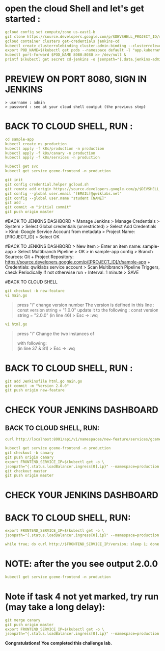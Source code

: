 # open the cloud Shell and let's get started :
```yaml
gcloud config set compute/zone us-east1-b
git clone https://source.developers.google.com/p/$DEVSHELL_PROJECT_ID/r/sample-app
gcloud container clusters get-credentials jenkins-cd
kubectl create clusterrolebinding cluster-admin-binding --clusterrole=cluster-admin --user=$(gcloud config get-value account)
export POD_NAME=$(kubectl get pods --namespace default -l "app.kubernetes.io/component=jenkins-master" -l "app.kubernetes.io/instance=cd" -o jsonpath="{.items[0].metadata.name}")
kubectl port-forward $POD_NAME 8080:8080 >> /dev/null &
printf $(kubectl get secret cd-jenkins -o jsonpath="{.data.jenkins-admin-password}" | base64 --decode);echo
```
# PREVIEW ON PORT 8080, SIGN IN JENKINS
	> username : admin
	> password : see at your cloud shell ooutput (the previous step)

# BACK TO CLOUD SHELL, RUN :
```yaml
cd sample-app
kubectl create ns production
kubectl apply -f k8s/production -n production
kubectl apply -f k8s/canary -n production
kubectl apply -f k8s/services -n production
```
```yaml
kubectl get svc
kubectl get service gceme-frontend -n production
```
```yaml
git init
git config credential.helper gcloud.sh
git remote add origin https://source.developers.google.com/p/$DEVSHELL_PROJECT_ID/r/sample-app
git config --global user.email "[EMAIL]@qwiklabs.net"
git config --global user.name "student [NAME]"
git add .
git commit -m "initial commit"
git push origin master
```
#BACK TO JENKINS DASHBORD
	> Manage Jenkins > Manage Credentials > System
	> Select Global credentials (unrestricted)
   	> Select Add Credentials
        > Kind: Google Service Account from metadata
        > Project Name: [PROJECT_ID]
        > Select OK

#BACK TO JENKINS DASHBORD
	> New Item
	> Enter an item name: sample-app
    	> Select Multibranch Pipeline
    	> OK
    	> in sample-app config
        > Branch Sources: Git
            + Project Repository: https://source.developers.google.com/p/[PROJECT_ID]/r/sample-app
            + Credentials: qwiklabs service account
        > Scan Multibranch Pipeline Triggers, check Periodically if not otherwise run
            + Interval: 1 minute
        > SAVE 

#BACK TO CLOUD SHELL
```yaml
git checkout -b new-feature
vi main.go
```
> press "i"
	  change version number 
		The version is defined in this line : const version string = "1.0.0" 
		update it to the following : const version string = "2.0.0" (in line 46)
	> Esc -> :wq
```yaml
vi html.go
```
> press "i"
	  Change the two instances of <div class="card blue"> with following: <div class="card orange"> (in line 37 & 81)
	> Esc -> :wq

# BACK TO CLOUD SHELL, RUN :
```yaml
git add Jenkinsfile html.go main.go
git commit -m "Version 2.0.0"
git push origin new-feature
```
# CHECK YOUR JENKINS DASHBOARD

## BACK TO CLOUD SHELL, RUN:
```yaml
curl http://localhost:8001/api/v1/namespaces/new-feature/services/gceme-frontend:80/proxy/version
```
```yaml
kubectl get service gceme-frontend -n production  
git checkout -b canary
git push origin canary
export FRONTEND_SERVICE_IP=$(kubectl get -o \
jsonpath="{.status.loadBalancer.ingress[0].ip}" --namespace=production services gceme-frontend)
git checkout master
git push origin master
```
# CHECK YOUR JENKINS DASHBOARD

# BACK TO CLOUD SHELL, RUN:
```yaml
export FRONTEND_SERVICE_IP=$(kubectl get -o \
jsonpath="{.status.loadBalancer.ingress[0].ip}" --namespace=production services gceme-frontend)
```
```yaml
while true; do curl http://$FRONTEND_SERVICE_IP/version; sleep 1; done
```
# NOTE: after the you see output 2.0.0
```yaml
kubectl get service gceme-frontend -n production
```
# Note if task 4 not yet marked, try run (may take a long delay):
```yaml
git merge canary
git push origin master
export FRONTEND_SERVICE_IP=$(kubectl get -o \
jsonpath="{.status.loadBalancer.ingress[0].ip}" --namespace=production services gceme-frontend)
```

**Congratulations! You completed this challenge lab.**

